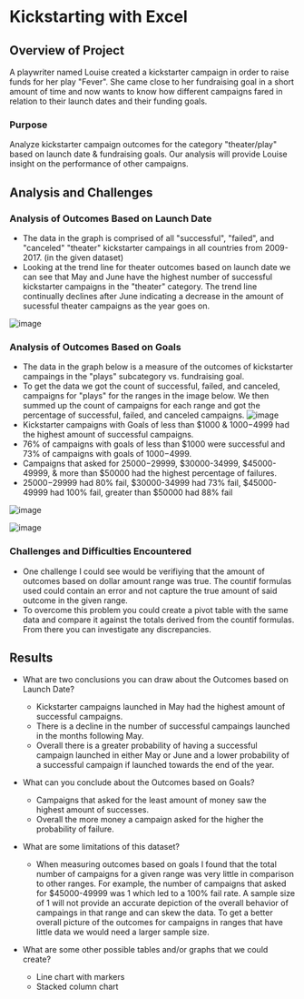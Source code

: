 # Kickstarting with Excel

## Overview of Project
A playwriter named Louise created a kickstarter campaign in order to raise funds for her play "Fever". She came close to her fundraising goal in a short amount of time and now wants to know how different campaigns fared in relation to their launch dates and their funding goals. 

### Purpose
Analyze kickstarter campaign outcomes for the category "theater/play" based on launch date & fundraising goals. Our analysis will provide Louise insight on the performance of other campaigns. 

## Analysis and Challenges

### Analysis of Outcomes Based on Launch Date
* The data in the graph is comprised of all "successful", "failed", and "canceled" "theater" kickstarter campaings in all countries from 2009-2017. (in the given dataset) 
* Looking at the trend line for theater outcomes based on launch date we can see that May and June have the highest number of successful kickstarter campaigns in the "theater" category. The trend line continually declines after June indicating a decrease in the amount of sucessful theater campaigns as the year goes on.

![image](https://user-images.githubusercontent.com/67936161/87866858-669c6380-c93b-11ea-8138-39ecd261c39a.png)

### Analysis of Outcomes Based on Goals
* The data in the graph below is a measure of the outcomes of kickstarter campaings in the "plays" subcategory vs. fundraising goal.
* To get the data we got the count of successful, failed, and canceled, campaigns for "plays" for the ranges in the image below. We then summed up the count of campaigns for each range and got the percentage of successful, failed, and canceled campaigns. 
![image](https://user-images.githubusercontent.com/67936161/87868278-175d2f80-c949-11ea-8413-ea50c53ec756.png)
* Kickstarter campaigns with Goals of less than $1000 & $1000-$4999 had the highest amount of successful campaigns. 
* 76% of campaigns with goals of less than $1000 were successful and 73% of campaigns with goals of $1000-$4999. 
* Campaigns that asked for $25000-$29999, $30000-34999, $45000-49999, & more than $50000 had the highest percentage of failures.
* $25000-$29999 had 80% fail, $30000-34999 had 73% fail, $45000-49999 had 100% fail, greater than $50000 had 88% fail

![image](https://user-images.githubusercontent.com/67936161/87868383-e6312f00-c949-11ea-85f2-f9c272932e22.png)

![image](https://user-images.githubusercontent.com/67936161/87868397-fcd78600-c949-11ea-845f-8aa4b3107e93.png)

### Challenges and Difficulties Encountered
* One challenge I could see would be verifiying that the amount of outcomes based on dollar amount range was true. The countif formulas used could contain an error and not capture the true amount of said outcome in the given range. 
* To overcome this problem you could create a pivot table with the same data and compare it against the totals derived from the countif formulas. From there you can investigate any discrepancies.

## Results

- What are two conclusions you can draw about the Outcomes based on Launch Date?
  * Kickstarter campaigns launched in May had the highest amount of successful campaigns. 
  * There is a decline in the number of successful campaings launched in the months following May. 
  * Overall there is a greater probability of having a successful campaign launched in either May or June and a lower probability of a successful campaign if launched towards the end of the year.

- What can you conclude about the Outcomes based on Goals?
  * Campaigns that asked for the least amount of money saw the highest amount of successes. 
  * Overall the more money a campaign asked for the higher the probability of failure.

- What are some limitations of this dataset?
  * When measuring outcomes based on goals I found that the total number of campaigns for a given range was very little in comparison to other ranges. For example, the number of campaigns that asked for $45000-49999 was 1 which led to a 100% fail rate. A sample size of 1 will not provide an accurate depiction of the overall behavior of campaings in that range and can skew the data. To get a better overall picture of the outcomes for campaigns in ranges that have little data we would need a larger sample size.

- What are some other possible tables and/or graphs that we could create?
  * Line chart with markers
  * Stacked column chart
